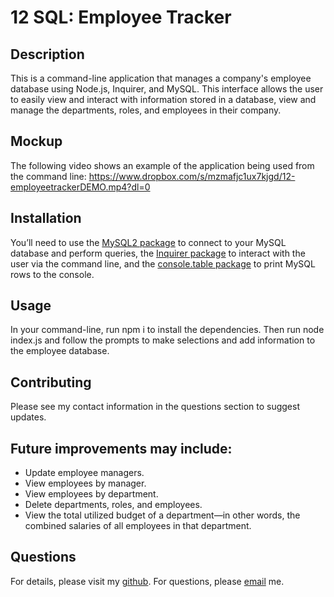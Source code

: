 # 12 SQL: Employee Tracker

## Description
This is a command-line application that manages a company's employee database using Node.js, Inquirer, and MySQL. This interface allows the user to easily view and interact with information stored in a database, view and manage the departments, roles, and employees in their company.

## Mockup
The following video shows an example of the application being used from the command line:
https://www.dropbox.com/s/mzmafjc1ux7kjgd/12-employeetrackerDEMO.mp4?dl=0

## Installation
You’ll need to use the [MySQL2 package](https://www.npmjs.com/package/mysql2) to connect to your MySQL database and perform queries, the [Inquirer package](https://www.npmjs.com/package/inquirer/v/8.2.4) to interact with the user via the command line, and the [console.table package](https://www.npmjs.com/package/console.table) to print MySQL rows to the console.

## Usage
In your command-line, run npm i to install the dependencies. Then run node index.js and follow the prompts to make selections and add information to the employee database. 

## Contributing
Please see my contact information in the questions section to suggest updates.

## Future improvements may include:
* Update employee managers.
* View employees by manager.
* View employees by department.
* Delete departments, roles, and employees.
* View the total utilized budget of a department&mdash;in other words, the combined salaries of all employees in that department.

## Questions
For details, please visit my [github](https://github.com/sophiadelarosa).
For questions, please [email](mailto:${sophial.delarosa@gmail.com}) me.

